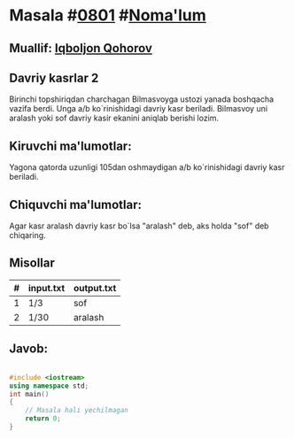 
<h1>Masala #<a href="https://robocontest.uz/tasks/0801">0801</a> #<a href="https://robocontest.uz/tasks?category=1">Noma'lum</a></h1>
<h2> Muallif: <a href="https://robocontest.uz/profile/iqboljon_07">Iqboljon Qohorov</a></h2>
<h2>Davriy kasrlar 2</h2>
<p>Birinchi topshiriqdan charchagan Bilmasvoyga ustozi yanada boshqacha vazifa berdi. Unga a/b ko`rinishidagi davriy kasr beriladi. Bilmasvoy uni aralash yoki sof davriy kasir ekanini aniqlab berishi lozim.</p>
<h2>Kiruvchi ma'lumotlar:</h2>
<p>Yagona qatorda uzunligi 105dan oshmaydigan a/b ko`rinishidagi davriy kasr beriladi.</p>
<h2>Chiquvchi ma'lumotlar:</h2>
<p>Agar kasr aralash davriy kasr bo`lsa "aralash" deb, aks holda "sof" deb chiqaring.</p>
<h2>Misollar</h2>
<table>
    <thead>
        <tr>
            <th>#</th>
            <th>input.txt</th>
            <th>output.txt</th>
        </tr>
    </thead>
    <tbody>
            <tr>
                <td>1</td>
                <td>1/3</td>
                <td>sof</td>
            </tr>
            <tr>
                <td>2</td>
                <td>1/30</td>
                <td>aralash</td>
            </tr>
    </tbody>
    </table>
    
<h2>Javob:</h2>

######
```cpp
#include <iostream>
using namespace std;
int main()
{
    // Masala hali yechilmagan
    return 0;
}
```
